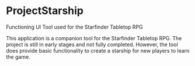 # ProjectStarship
Functioning UI Tool used for the Starfinder Tabletop RPG

This application is a companion tool for the Starfinder Tabletop RPG. The project is still in early stages and not fully completed. However, the tool does provide basic functionality to create a starship for new players to learn the game.
